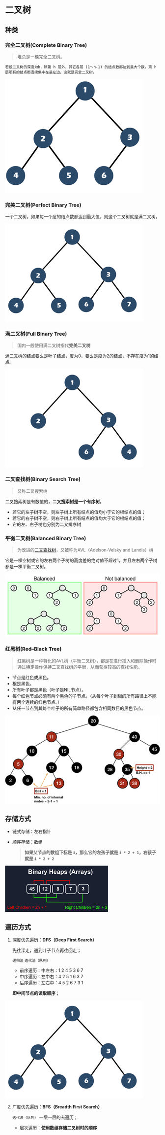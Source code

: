 # 二叉树

## 种类

### 完全二叉树(Complete Binary Tree)

> 堆总是一棵完全二叉树。

```
若设二叉树的深度为h，除第 h 层外，其它各层 (1～h-1) 的结点数都达到最大个数，第 h 层所有的结点都连续集中在最左边，这就是完全二叉树。
```

![Complete Binary Tree](./resources/complete-binary-tree.png)

### 完美二叉树(Perfect Binary Tree)

一个二叉树，如果每一个层的结点数都达到最大值，则这个二叉树就是满二叉树。

![Perfect Binary Tree](./resources/prefect-binary-tree.png)

### 满二叉树(Full Binary Tree)

> 国内一般使用满二叉树指代**完美二叉树**

满二叉树的结点要么是叶子结点，度为0，要么是度为2的结点，不存在度为1的结点。

![Full Binary Tree](./resources/full-binary-tree.png)

### 二叉查找树(Binary Search Tree)

> 又称二叉搜索树

二叉搜索树是有数值的，**二叉搜索树是一个有序树**。

- 若它的左子树不空，则左子树上所有结点的值均小于它的根结点的值；
- 若它的右子树不空，则右子树上所有结点的值均大于它的根结点的值；
- 它的左、右子树也分别为二叉排序树

### 平衡二叉树(Balanced Binary Tree)

> 为改进的[二叉查找树](https://zh.wikipedia.org/wiki/二叉查找树)，又被称为AVL（Adelson-Velsky and Landis）树

它是一棵空树或它的左右两个子树的高度差的绝对值不超过1，并且左右两个子树都是一棵平衡二叉树。

![Balanced Binary Tree](./resources/balanced-trees.svg)

### 红黑树(Red–Black Tree)

> 红黑树是一种特化的AVL树（平衡二叉树），都是在进行插入和删除操作时通过特定操作保持二叉查找树的平衡，从而获得较高的查找性能。

- 节点是红色或黑色。
- 根是黑色。
- 所有叶子都是黑色（叶子是NIL节点）。
- 每个红色节点必须有两个黑色的子节点。（从每个叶子到根的所有路径上不能有两个连续的红色节点。）
- 从任一节点到其每个叶子的所有简单路径都包含相同数目的黑色节点。

![Red–Black Tree](resources/red-black-tree.png)

## 存储方式

- 链式存储：左右指针
- 顺序存储：数组

  > **如果父节点的数组下标是 `i`，那么它的左孩子就是 `i * 2 + 1`，右孩子就是 `i * 2 + 2`**
  >

![Binary Heaps](resources/binary-heap.png)

## 遍历方式

1. 深度优先遍历：**DFS（Deep First Search）**

   先往深走，遇到叶子节点再往回走；

   `递归法` `迭代法（队列）` 
   
   - 前序遍历：中左右：1 2 4 5 3 6 7
   - 中序遍历：左中右：4 2 5 1 6 3 7
   - 后序遍历：左右中：4 5 2 6 7 3 1
   
   **即中间节点的读取顺序**；

![Perfect Binary Tree](./resources/prefect-binary-tree.png)

2. 广度优先遍历：**BFS（Breadth First Search）**

   `迭代法（队列）`  一层一层的去遍历；

   - 层次遍历：**使用数组存储二叉树时的顺序**
